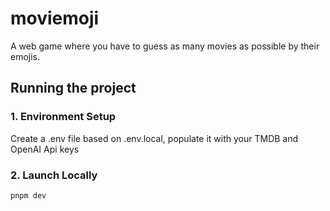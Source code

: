 # moviemoji
A web game where you have to guess as many movies as possible by their emojis.

## Running the project

### 1. Environment Setup
Create a .env file based on .env.local, populate it with your TMDB and OpenAI Api keys

### 2. Launch Locally
```
pnpm dev
```
